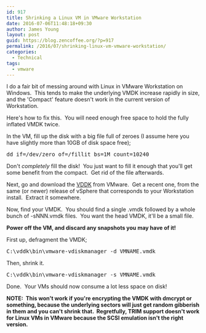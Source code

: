 ```yaml
---
id: 917
title: Shrinking a Linux VM in VMware Workstation
date: 2016-07-06T11:48:18+09:30
author: James Young
layout: post
guid: https://blog.zencoffee.org/?p=917
permalink: /2016/07/shrinking-linux-vm-vmware-workstation/
categories:
  - Technical
tags:
  - vmware
---
```

I do a fair bit of messing around with Linux in VMware Workstation on Windows.  This tends to make the underlying VMDK increase rapidly in size, and the 'Compact' feature doesn't work in the current version of Workstation.

Here's how to fix this.  You will need enough free space to hold the fully inflated VMDK twice.

In the VM, fill up the disk with a big file full of zeroes (I assume here you have slightly more than 10GB of disk space free);

<pre>dd if=/dev/zero of=/fillit bs=1M count=10240</pre>

Don't _completely_ fill the disk!  You just want to fill it enough that you'll get some benefit from the compact.  Get rid of the file afterwards.

Next, go and download the [VDDK](https://developercenter.vmware.com/web/sdk/60/vddk) from VMware.  Get a recent one, from the same (or newer) release of vSphere that corresponds to your Workstation install.  Extract it somewhere.

Now, find your VMDK.  You should find a single .vmdk followed by a whole bunch of -sNNN.vmdk files.  You want the head VMDK, it'll be a small file.

**Power off the VM, and discard any snapshots you may have of it!**

First up, defragment the VMDK;

<pre>C:\vddk\bin\vmware-vdiskmanager -d VMNAME.vmdk</pre>

Then, shrink it.

<pre>C:\vddk\bin\vmware-vdiskmanager -s VMNAME.vmdk</pre>

Done.  Your VMs should now consume a lot less space on disk!

**NOTE:  This won't work if you're encrypting the VMDK with dmcrypt or something, because the underlying sectors will just get random gibberish in them and you can't shrink that.  Regretfully, TRIM support doesn't work for Linux VMs in VMware because the SCSI emulation isn't the right version.**